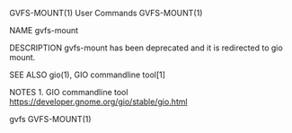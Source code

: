 GVFS-MOUNT(1)                                                                                   User Commands                                                                                   GVFS-MOUNT(1)

NAME
       gvfs-mount

DESCRIPTION
       gvfs-mount has been deprecated and it is redirected to gio mount.

SEE ALSO
       gio(1), GIO commandline tool[1]

NOTES
        1. GIO commandline tool
           https://developer.gnome.org/gio/stable/gio.html

gvfs                                                                                                                                                                                            GVFS-MOUNT(1)
